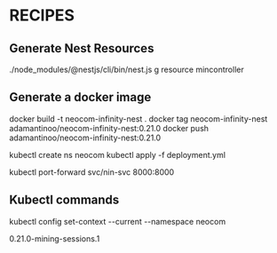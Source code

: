 # RECIPES
## Generate Nest Resources
./node_modules/@nestjs/cli/bin/nest.js g resource mincontroller

## Generate a docker image
docker build -t neocom-infinity-nest .
docker tag neocom-infinity-nest adamantinoo/neocom-infinity-nest:0.21.0
docker push adamantinoo/neocom-infinity-nest:0.21.0

kubectl create ns neocom
kubectl apply -f deployment.yml

kubectl port-forward svc/nin-svc 8000:8000

## Kubectl commands
kubectl config set-context --current --namespace neocom

0.21.0-mining-sessions.1
